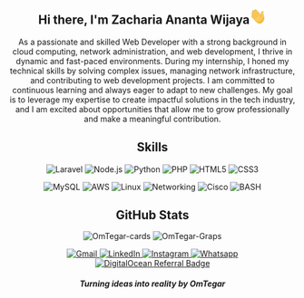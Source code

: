 <!--BIO-->
<h2 align="center">Hi there, I'm Zacharia Ananta Wijaya<img src="https://github.com/ABSphreak/ABSphreak/blob/master/gifs/Hi.gif" width="30px"></h2>

<p align="center">
As a passionate and skilled Web Developer with a strong background in cloud computing, network administration, and web development, I thrive in dynamic and fast-paced environments. During my internship, I honed my technical skills by solving complex issues, managing network infrastructure, and contributing to web development projects. I am committed to continuous learning and always eager to adapt to new challenges. My goal is to leverage my expertise to create impactful solutions in the tech industry, and I am excited about opportunities that allow me to grow professionally and make a meaningful contribution.
</p>

<!-- Skills -->
<h2 align="center"> Skills</h2>

<p align="center">
  <img src="https://img.shields.io/badge/Laravel-FF2D20?logo=laravel&logoColor=white&style=for-the-badge" alt="Laravel" />
  <img src="https://img.shields.io/badge/Node.js-339933?logo=node.js&logoColor=white&style=for-the-badge" alt="Node.js" />
  <img src="https://img.shields.io/badge/Python-3776AB?logo=python&logoColor=white&style=for-the-badge" alt="Python" />
  <img src="https://img.shields.io/badge/PHP-777BB4?logo=php&logoColor=white&style=for-the-badge" alt="PHP" />
  <img src="https://img.shields.io/badge/HTML5-E34F26?logo=html5&logoColor=white&style=for-the-badge" alt="HTML5" />
  <img src="https://img.shields.io/badge/CSS3-1572B6?logo=css3&logoColor=white&style=for-the-badge" alt="CSS3" />
</p>
<p align="center">
  <img src="https://img.shields.io/badge/MySQL-4479A1?logo=mysql&logoColor=white&style=for-the-badge" alt="MySQL" />
  <img src="https://img.shields.io/badge/Amazon%20AWS-232F3E?logo=amazon-aws&logoColor=white&style=for-the-badge" alt="AWS" />
  <img src="https://img.shields.io/badge/Linux-FCC624?logo=linux&logoColor=black&style=for-the-badge" alt="Linux" />
  <img src="https://img.shields.io/badge/Networking-00BFFF?logo=cisco&logoColor=white&style=for-the-badge" alt="Networking" />
  <img src="https://img.shields.io/badge/Cisco-1BA0D7?logo=cisco&logoColor=white&style=for-the-badge" alt="Cisco" />
  <img src="https://img.shields.io/badge/BASH-4EAA25?logo=gnu-bash&logoColor=white&style=for-the-badge" alt="BASH" />
</p>

<h2 align="center" style="margin-bottom: 5px">GitHub Stats</h2>
<p align="center">
<img align="center" src="https://github-readme-stats.vercel.app/api?username=OmTegar&show_icons=true&theme=github_dark&hide_border=true#gh-dark-mode-only" alt="OmTegar-cards"/>
<img align="center" src="https://github-readme-stats.vercel.app/api/top-langs/?username=OmTegar&langs_count=3&theme=github_dark&hide_border=true#gh-dark-mode-only" alt="OmTegar-Graps"/>
<!-- <img align="center" src="https://github-readme-stats.vercel.app/api?username=OmTegar&show_icons=true&theme=default&hide_border=true#gh-light-mode-only" alt="OmTegar-cards"/>
<img align="center" src="https://github-readme-stats.vercel.app/api/top-langs/?username=OmTegar&langs_count=3&theme=default&hide_border=true#gh-light-mode-only" alt="OmTegar-Graps"/> -->
</p> 

<!-- Social media badges -->
<p align="center">
  <a href="https://mail.google.com/mail/?view=cm&fs=1&to=zachawjaya159@gmail.com&authuser=0">
  <img alt="Gmail" src="https://img.shields.io/badge/-Gmail-c14438?style=flat-square&logo=Gmail&logoColor=white">
</a>
  <a href="https://www.linkedin.com/in/zacharia-wijaya-373a51311/">
    <img alt="LinkedIn" src="https://img.shields.io/badge/-LinkedIn-0077B5?style=flat-square&logo=linkedin&logoColor=white">
  </a>
  <a href="https://www.instagram.com/zachariaananta/">
    <img alt="Instagram" src="https://img.shields.io/badge/-Instagram-E4405F?style=flat-square&logo=instagram&logoColor=white">
  </a>
  <a href="https://wa.me/6285704975338">
    <img alt="Whatsapp" src="https://img.shields.io/badge/-Whatsapp-25D366?style=flat-square&logo=whatsapp&logoColor=white">
  </a>
  <a href="https://www.digitalocean.com/?refcode=196d9bf2293b&utm_campaign=Referral_Invite&utm_medium=Referral_Program&utm_source=badge">
    <img src="https://web-platforms.sfo2.cdn.digitaloceanspaces.com/WWW/Badge%201.svg" alt="DigitalOcean Referral Badge" width="68"/>
  </a>
</p>

<h5 align="center">Turning ideas into reality by OmTegar</h5>

<!--
**OmTegar/OmTegar** is a ✨ _special_ ✨ repository because its `README.md` (this file) appears on your GitHub profile.

Here are some ideas to get you started:

- 🔭 I’m currently working on ...
- 🌱 I’m currently learning ...
- 👯 I’m looking to collaborate on ...
- 🤔 I’m looking for help with ...
- 💬 Ask me about ...
- 📫 How to reach me: ...
- 😄 Pronouns: ...
- ⚡ Fun fact: ...
-->
